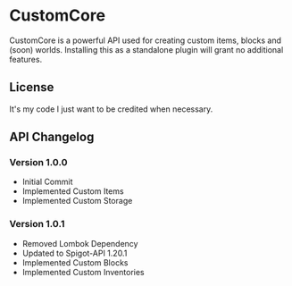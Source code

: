 # CustomCore
CustomCore is a powerful API used for creating custom items, blocks and (soon) worlds. Installing this as a standalone plugin will grant no additional features.

## License
It's my code I just want to be credited when necessary.

## API Changelog
### Version 1.0.0
 - Initial Commit
 - Implemented Custom Items
 - Implemented Custom Storage

### Version 1.0.1
 - Removed Lombok Dependency
 - Updated to Spigot-API 1.20.1
 - Implemented Custom Blocks
 - Implemented Custom Inventories